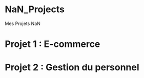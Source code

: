 # NaN_Projects
Mes Projets NaN


# Projet 1 : E-commerce
<!-- 
    Ce mois - ci ,il vous est demandé de créer un site web e-commerce qui comportera au minimum 4 pages.., le projet doit être soumis , en fournissant le lien de la maquette figma, le lien du repo github, le lien youtube de la présentation du projet et le lien hébergé github.io NB: la vidéo de présentation est à faire avec Davinci, 5 minutes pour le visuelle et 5 minutes pour le code

    instructions
    - `trois couleurs maximum..`
    - `une page de connexion`
    - `simuler les actions de l'utilisateur (connexion, déconnexion, ajout de commande au panier, etc...) avec localStorage ou sessionStorage`
    - `gérer la responsivité`
    - `pas de copier-coller du code d'un site quelquonque`
    - `pas de bouton "payer", à la place ajouter plutôt un bouton "commander sur WhatsApp" qui redirigera sur le WhatsApp du commerçant , là bas le client pourra finaliser la commande`
 -->


 # Projet 2 : Gestion du personnel

 <!-- 

  ce mois-ci , il vous est demandé de créer une application web de gestion de travailleurs. le projet devra être soumis par quatres liens: lien figma, lien github , lien github page , lien de vidéo de présentation


    instructions 
    - `La plateforme est géré par un administrateur`
    - ` L'administrateur doit pouvoir ajouté des travailleurs`
    - `L'administrateur doit pouvoir affecter des tâches aux travailleurs`
    - `L'administrateur doit pouvoir mettre à jour les tâches des travailleurs (en cours, terminé, non-terminé)`
    - `En fonction des tâches accomplis par jour par le travailleur , une somme lui sera affecté`
    - `il devra y avoir un volet "paramètres" ou l'administrateur pourra définir les paramètres de la plateforme,, ex:"somme par jour perçu par chaque travailleur ,tâches maximum à accordé à un travailleur par jour , etc.. `
    - ` un volet bilan ou l'administrateur pourra consulter le bilan des tâches et des paiements effectués par semaine, par mois`
    - `l'application doit être responsive, simuler les actions de l'administrateur avec localStorage ou sessionStorage. Simuler le paiements des travailleurs par OM (Orange Money, Moov Money,Mtn Money,Wave)`

  -->